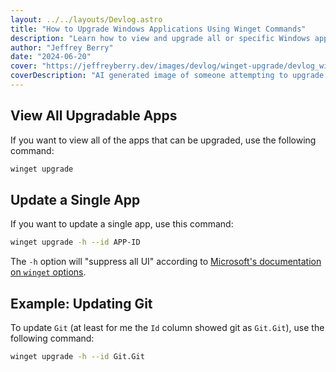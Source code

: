 ```yaml
---
layout: ../../layouts/Devlog.astro
title: "How to Upgrade Windows Applications Using Winget Commands"
description: "Learn how to view and upgrade all or specific Windows applications using Winget commands. Simple steps with examples for updating apps like Git."
author: "Jeffrey Berry"
date: "2024-06-20"
cover: "https://jeffreyberry.dev/images/devlog/winget-upgrade/devlog_winget_upgrade.webp"
coverDescription: "AI generated image of someone attempting to upgrade their software using winget"
---
```


## View All Upgradable Apps

If you want to view all of the apps that can be upgraded, use the following command:

```bash
winget upgrade
```

## Update a Single App

If you want to update a single app, use this command:

```bash
winget upgrade -h --id APP-ID
```

The `-h` option will "suppress all UI" according to [Microsoft's documentation on `winget` options](https://learn.microsoft.com/en-us/windows/package-manager/winget/upgrade#options).

## Example: Updating Git

To update `Git` (at least for me the `Id` column showed git as `Git.Git`), use the following command:

```bash
winget upgrade -h --id Git.Git
```